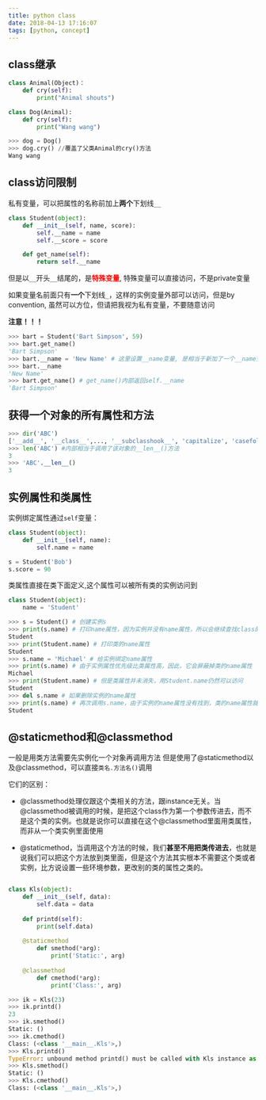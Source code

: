 ```yaml
---
title: python class
date: 2018-04-13 17:16:07
tags: [python, concept]
---
```


## class继承

```python
class Animal(Object)：
	def cry(self):
		print("Animal shouts")

class Dog(Animal):
	def cry(self):
		print("Wang wang")

>>> dog = Dog()
>>> dog.cry() //覆盖了父类Animal的cry()方法
Wang wang

```

## class访问限制

私有变量，可以把属性的名称前加上**两个**下划线`__`

```python
class Student(object):
	def __init__(self, name, score):
		self.__name = name
		self.__score = score

	def get_name(self):
		return self.__name
```

但是以`__`开头`__`结尾的，是<span style="color: red; font-weight: bold;">特殊变量</span>, 特殊变量可以直接访问，不是private变量

如果变量名前面只有**一个**下划线`_`，这样的实例变量外部可以访问，但是by convention, 虽然可以方位，但请把我视为私有变量，不要随意访问

**注意！！！**

```python
>>> bart = Student('Bart Simpson', 59)
>>> bart.get_name()
'Bart Simpson'
>>> bart.__name = 'New Name' # 这里设置__name变量, 是相当于新加了一个__name变量，而真正的变量已经被Python解释器变为_Student__name
>>> bart.__name
'New Name'
>>> bart.get_name() # get_name()内部返回self.__name
'Bart Simpson'
```

## 获得一个对象的所有属性和方法

```python
>>> dir('ABC')
['__add__', '__class__',..., '__subclasshook__', 'capitalize', 'casefold',..., 'zfill']
>>> len('ABC') #内部相当于调用了该对象的__len__()方法
3
>>> 'ABC'.__len__()
3
```

## 实例属性和类属性

实例绑定属性通过`self`变量：

```python
class Student(object):
    def __init__(self, name):
        self.name = name

s = Student('Bob')
s.score = 90
```

类属性直接在类下面定义,这个属性可以被所有类的实例访问到

```python
class Student(object):
    name = 'Student'

>>> s = Student() # 创建实例s
>>> print(s.name) # 打印name属性，因为实例并没有name属性，所以会继续查找class的name属性
Student
>>> print(Student.name) # 打印类的name属性
Student
>>> s.name = 'Michael' # 给实例绑定name属性
>>> print(s.name) # 由于实例属性优先级比类属性高，因此，它会屏蔽掉类的name属性
Michael
>>> print(Student.name) # 但是类属性并未消失，用Student.name仍然可以访问
Student
>>> del s.name # 如果删除实例的name属性
>>> print(s.name) # 再次调用s.name，由于实例的name属性没有找到，类的name属性就显示出来了
Student
```

## @staticmethod和@classmethod

一般是用类方法需要先实例化一个对象再调用方法
但是使用了@staticmethod以及@classmethod，可以直接`类名.方法名()`调用

它们的区别：
*	@classmethod处理仅跟这个类相关的方法，跟instance无关。当@classmethod被调用的时候，是把这个class作为第一个参数传进去，而不是这个类的实例。也就是说你可以直接在这个@classmethod里面用类属性，而非从一个类实例里面使用


*	@staticmethod，当调用这个方法的时候，我们**甚至不用把类传进去**，也就是说我们可以把这个方法放到类里面，但是这个方法其实根本不需要这个类或者实例，比方说设置一些环境参数，更改别的类的属性之类的。

```python

class Kls(object):
    def __init__(self, data):
        self.data = data
 
    def printd(self):
        print(self.data)
 
    @staticmethod
        def smethod(*arg):
            print('Static:', arg)
 
    @classmethod
        def cmethod(*arg):
            print('Class:', arg)

>>> ik = Kls(23)
>>> ik.printd()
23
>>> ik.smethod()
Static: ()
>>> ik.cmethod()
Class: (<class '__main__.Kls'>,)
>>> Kls.printd()
TypeError: unbound method printd() must be called with Kls instance as first argument (got nothing instead)
>>> Kls.smethod()
Static: ()
>>> Kls.cmethod()
Class: (<class '__main__.Kls'>,)

```